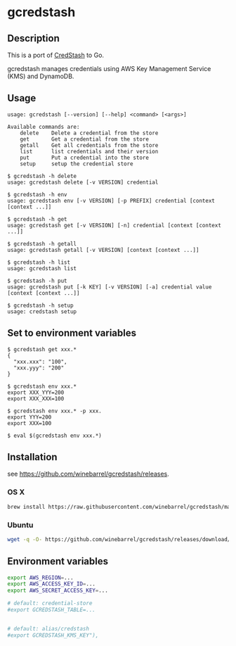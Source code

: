 # gcredstash

## Description

This is a port of [CredStash](https://github.com/fugue/credstash) to Go.

gcredstash manages credentials using AWS Key Management Service (KMS) and DynamoDB.

## Usage

```
usage: gcredstash [--version] [--help] <command> [<args>]

Available commands are:
    delete    Delete a credential from the store
    get       Get a credential from the store
    getall    Get all credentials from the store
    list      list credentials and their version
    put       Put a credential into the store
    setup     setup the credential store
```

```
$ gcredstash -h delete
usage: gcredstash delete [-v VERSION] credential

$ gcredstash -h env
usage: gcredstash env [-v VERSION] [-p PREFIX] credential [context [context ...]]

$ gcredstash -h get
usage: gcredstash get [-v VERSION] [-n] credential [context [context ...]]

$ gcredstash -h getall
usage: gcredstash getall [-v VERSION] [context [context ...]]

$ gcredstash -h list
usage: gcredstash list

$ gcredstash -h put
usage: gcredstash put [-k KEY] [-v VERSION] [-a] credential value [context [context ...]]

$ gcredstash -h setup
usage: credstash setup
```

## Set to environment variables

```
$ gcredstash get xxx.*
{
  "xxx.xxx": "100",
  "xxx.yyy": "200"
}

$ gcredstash env xxx.*
export XXX_YYY=200
export XXX_XXX=100

$ gcredstash env xxx.* -p xxx.
export YYY=200
export XXX=100

$ eval $(gcredstash env xxx.*)
```

## Installation

see https://github.com/winebarrel/gcredstash/releases.

### OS X

```sh
brew install https://raw.githubusercontent.com/winebarrel/gcredstash/master/homebrew/gcredstash.rb
```

### Ubuntu

```sh
wget -q -O- https://github.com/winebarrel/gcredstash/releases/download/vN.N.N/gcredstash_N.N.N_amd64.deb | dpkg -i -
```

## Environment variables

```sh
export AWS_REGION=...
export AWS_ACCESS_KEY_ID=...
export AWS_SECRET_ACCESS_KEY=...

# default: credential-store
#export GCREDSTASH_TABLE=...


# default: alias/credstash
#export GCREDSTASH_KMS_KEY"),
```
